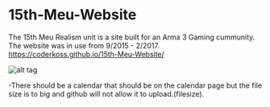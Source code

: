 # 15th-Meu-Website
The 15th Meu Realism unit is a site built for an Arma 3 Gaming cummunity. The website was in use from 9/2015 -  2/2017. 
 https://coderkoss.github.io/15th-Meu-Website/
 
![alt tag](https://4.bp.blogspot.com/-na9GEwtthFk/VtCg18fMGrI/AAAAAAAABv0/mkZDT5midkk/s1600/homepagepic.jpg)

-There should be a calendar that should be on the calendar page but the file size is to big and github will not allow it to upload.(filesize).
